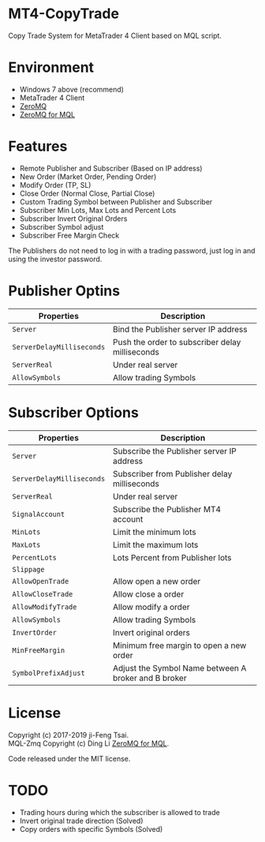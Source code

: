 # MT4-CopyTrade

Copy Trade System for MetaTrader 4 Client based on MQL script.

# Environment

- Windows 7 above (recommend)
- MetaTrader 4 Client
- [ZeroMQ](https://github.com/zeromq)
- [ZeroMQ for MQL](https://github.com/dingmaotu/mql-zmq)

# Features

- Remote Publisher and Subscriber (Based on IP address)
- New Order (Market Order, Pending Order)
- Modify Order (TP, SL)
- Close Order (Normal Close, Partial Close)
- Custom Trading Symbol between Publisher and Subscriber
- Subscriber Min Lots, Max Lots and Percent Lots
- Subscriber Invert Original Orders
- Subscriber Symbol adjust
- Subscriber Free Margin Check

The Publishers do not need to log in with a trading password, just log in and using the investor password.

# Publisher Optins

| Properties | Description |
| --- | --- |
| `Server`                  | Bind the Publisher server IP address |
| `ServerDelayMilliseconds` | Push the order to subscriber delay milliseconds |
| `ServerReal`              | Under real server |
| `AllowSymbols`            | Allow trading Symbols |

# Subscriber Options

| Properties | Description |
| --- | --- |
| `Server`                  | Subscribe the Publisher server IP address |
| `ServerDelayMilliseconds` | Subscriber from Publisher delay milliseconds |
| `ServerReal`              | Under real server |
| `SignalAccount`           | Subscribe the Publisher MT4 account |
| `MinLots`                 | Limit the minimum lots |
| `MaxLots`                 | Limit the maximum lots |
| `PercentLots`             | Lots Percent from Publisher lots |
| `Slippage`                |  |
| `AllowOpenTrade`          | Allow open a new order |
| `AllowCloseTrade`         | Allow close a order |
| `AllowModifyTrade`        | Allow modify a order |
| `AllowSymbols`            | Allow trading Symbols |
| `InvertOrder`             | Invert original orders |
| `MinFreeMargin`           | Minimum free margin to open a new order |
| `SymbolPrefixAdjust`      | Adjust the Symbol Name between A broker and B broker |

# License

Copyright (c) 2017-2019 ji-Feng Tsai.<br/>
MQL-Zmq Copyright (c) Ding Li [ZeroMQ for MQL](https://github.com/dingmaotu).

Code released under the MIT license.

# TODO

- Trading hours during which the subscriber is allowed to trade
- Invert original trade direction (Solved)
- Copy orders with specific Symbols (Solved)
